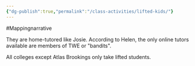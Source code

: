 ```yaml
---
{"dg-publish":true,"permalink":"/class-activities/lifted-kids/"}
---
```


#Mappingnarrative 

They are home-tutored like Josie.
According to Helen, the only online tutors available are members of TWE or "bandits".

All colleges except Atlas Brookings only take lifted students.